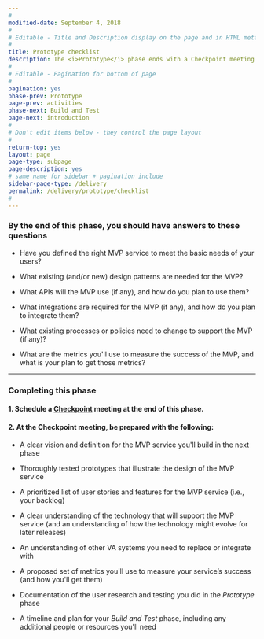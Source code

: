 ```yaml
---
#
modified-date: September 4, 2018
#
# Editable - Title and Description display on the page and in HTML meta tags
#
title: Prototype checklist
description: The <i>Prototype</i> phase ends with a Checkpoint meeting to confirm your team is ready to move on the <i>Build and Test</i> phase.
#
# Editable - Pagination for bottom of page
#
pagination: yes
phase-prev: Prototype
page-prev: activities
phase-next: Build and Test
page-next: introduction
#
# Don't edit items below - they control the page layout
#
return-top: yes
layout: page
page-type: subpage
page-description: yes
# same name for sidebar + pagination include
sidebar-page-type: /delivery
permalink: /delivery/prototype/checklist
#
---
```


### By the end of this phase, you should have answers to these questions


<div class="bullet-checkmark" markdown="1">

* Have you defined the right MVP service to meet the basic needs of your users?

* What existing (and/or new) design patterns are needed for the MVP?

* What APIs will the MVP use (if any), and how do you plan to use them?

* What integrations are required for the MVP (if any), and how do you plan to integrate them?

* What existing processes or policies need to change to support the MVP (if any)?

* What are the metrics you'll use to measure the success of the MVP, and what is your plan to get those metrics?


</div>

<hr>

### Completing this phase

#### 1. Schedule a [Checkpoint]({{site.baseurl}}/resources/more/checkpoint) meeting at the end of this phase.

#### 2. At the Checkpoint meeting, be prepared with the following:


<div class="bullet-checkmark" markdown="1">

* A clear vision and definition for the MVP service you'll build in the next phase

* Thoroughly tested prototypes that illustrate the design of the MVP service

* A prioritized list of user stories and features for the MVP service (i.e., your backlog)

* A clear understanding of the technology that will support the MVP service (and an understanding of how the technology might evolve for later releases)

* An understanding of other VA systems you need to replace or integrate with

* A proposed set of metrics you'll use to measure your service’s success (and how you'll get them)

* Documentation of the user research and testing you did in the *Prototype* phase

* A timeline and plan for your *Build and Test* phase, including any additional people or resources you'll need

</div>
<br/>
